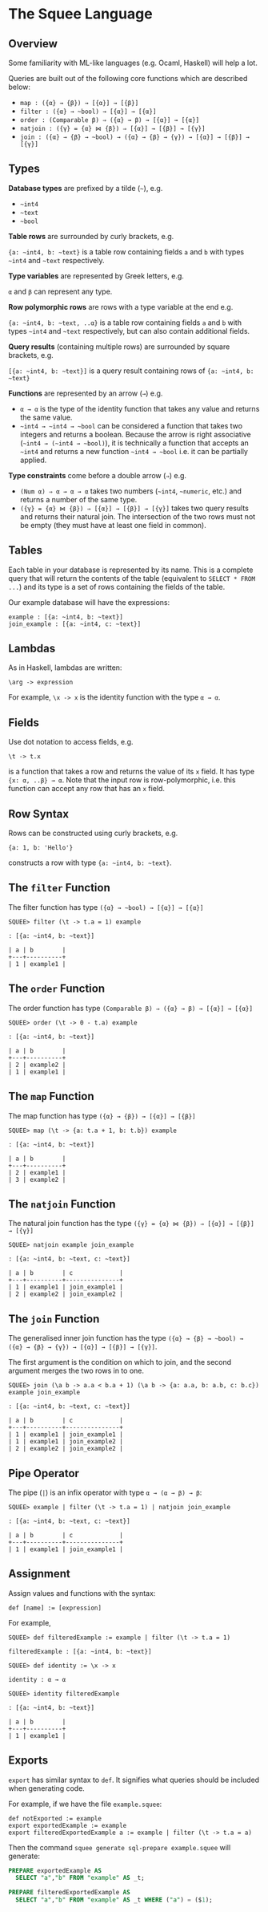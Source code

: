 # The Squee Language

## Overview

Some familiarity with ML-like languages (e.g. Ocaml, Haskell) will help a lot.

Queries are built out of the following core functions which are described below:

* `map : ({α} → {β}) → [{α}] → [{β}]`
* `filter : ({α} → ~bool) → [{α}] → [{α}]`
* `order : (Comparable β) ⇒ ({α} → β) → [{α}] → [{α}]`
* `natjoin : ({γ} = {α} ⋈ {β}) ⇒ [{α}] → [{β}] → [{γ}]`
* `join : ({α} → {β} → ~bool) → ({α} → {β} → {γ}) → [{α}] → [{β}] → [{γ}]`

## Types

**Database types** are prefixed by a tilde (`~`), e.g.

* `~int4`
* `~text`
* `~bool`

**Table rows** are surrounded by curly brackets, e.g.

`{a: ~int4, b: ~text}` is a table row containing fields `a` and `b` with types `~int4` and `~text` respectively.

**Type variables** are represented by Greek letters, e.g.

`α` and `β` can represent any type.

**Row polymorphic rows** are rows with a type variable at the end e.g.

`{a: ~int4, b: ~text, ..α}` is a table row containing fields `a` and `b` with types `~int4` and `~text` respectively, but can also contain additional fields.

**Query results** (containing multiple rows) are surrounded by square brackets, e.g.

`[{a: ~int4, b: ~text}]` is a query result containing rows of `{a: ~int4, b: ~text}`

**Functions** are represented by an arrow (`→`) e.g.

* `α → α` is the type of the identity function that takes any value and returns the same value.
* `~int4 → ~int4 → ~bool` can be considered a function that takes two integers and returns a boolean. Because the arrow is right associative (`~int4 → (~int4 → ~bool)`), it is technically a function that accepts an `~int4` and returns a new function `~int4 → ~bool` i.e. it can be partially applied.

**Type constraints** come before a double arrow (`⇒`) e.g.

* `(Num α) ⇒ α → α → α` takes two numbers (`~int4`, `~numeric`, etc.) and returns a number of the same type.
* `({γ} = {α} ⋈ {β}) ⇒ [{α}] → [{β}] → [{γ}]` takes two query results and returns their natural join. The intersection of the two rows must not be empty (they must have at least one field in common).

## Tables

Each table in your database is represented by its name. This is a complete query that will return the contents of the table (equivalent to `SELECT * FROM ...`) and its type is a set of rows containing the fields of the table.

Our example database will have the expressions:

```
example : [{a: ~int4, b: ~text}]
join_example : [{a: ~int4, c: ~text}]
```

## Lambdas

As in Haskell, lambdas are written:

```
\arg -> expression
```

For example, `\x -> x` is the identity function with the type `α → α`.

## Fields

Use dot notation to access fields, e.g.

```
\t -> t.x
```

is a function that takes a row and returns the value of its `x` field. It has type `{x: α, ..β} → α`. Note that the input row is row-polymorphic, i.e. this function can accept any row that has an `x` field.

## Row Syntax

Rows can be constructed using curly brackets, e.g.

```
{a: 1, b: 'Hello'}
```

constructs a row with type `{a: ~int4, b: ~text}`.

## The `filter` Function

The filter function has type `({α} → ~bool) → [{α}] → [{α}]`

```
SQUEE> filter (\t -> t.a = 1) example

: [{a: ~int4, b: ~text}]

| a | b        |
+---+----------+
| 1 | example1 |
```

## The `order` Function

The order function has type `(Comparable β) ⇒ ({α} → β) → [{α}] → [{α}]`

```
SQUEE> order (\t -> 0 - t.a) example

: [{a: ~int4, b: ~text}]

| a | b        |
+---+----------+
| 2 | example2 |
| 1 | example1 |
```

## The `map` Function

The map function has type `({α} → {β}) → [{α}] → [{β}]`

```
SQUEE> map (\t -> {a: t.a + 1, b: t.b}) example

: [{a: ~int4, b: ~text}]

| a | b        |
+---+----------+
| 2 | example1 |
| 3 | example2 |
```

## The `natjoin` Function

The natural join function has the type `({γ} = {α} ⋈ {β}) ⇒ [{α}] → [{β}] → [{γ}]`

```
SQUEE> natjoin example join_example

: [{a: ~int4, b: ~text, c: ~text}]

| a | b        | c             |
+---+----------+---------------+
| 1 | example1 | join_example1 |
| 2 | example2 | join_example2 |
```

## The `join` Function

The generalised inner join function has the type `({α} → {β} → ~bool) → ({α} → {β} → {γ}) → [{α}] → [{β}] → [{γ}]`.

The first argument is the condition on which to join, and the second argument merges the two rows in to one.

```
SQUEE> join (\a b -> a.a < b.a + 1) (\a b -> {a: a.a, b: a.b, c: b.c}) example join_example

: [{a: ~int4, b: ~text, c: ~text}]

| a | b        | c             |
+---+----------+---------------+
| 1 | example1 | join_example1 |
| 1 | example1 | join_example2 |
| 2 | example2 | join_example2 |
```

## Pipe Operator

The pipe (`|`) is an infix operator with type `α → (α → β) → β`:

```
SQUEE> example | filter (\t -> t.a = 1) | natjoin join_example

: [{a: ~int4, b: ~text, c: ~text}]

| a | b        | c             |
+---+----------+---------------+
| 1 | example1 | join_example1 |
```

## Assignment

Assign values and functions with the syntax:

```
def [name] := [expression]
```

For example,

```
SQUEE> def filteredExample := example | filter (\t -> t.a = 1)

filteredExample : [{a: ~int4, b: ~text}]

SQUEE> def identity := \x -> x

identity : α → α

SQUEE> identity filteredExample

: [{a: ~int4, b: ~text}]

| a | b        |
+---+----------+
| 1 | example1 |
```

## Exports

`export` has similar syntax to `def`. It signifies what queries should be included when generating code.

For example, if we have the file `example.squee`:

```
def notExported := example
export exportedExample := example
export filteredExportedExample a := example | filter (\t -> t.a = a)
```

Then the command `squee generate sql-prepare example.squee` will generate:

```sql
PREPARE exportedExample AS
  SELECT "a","b" FROM "example" AS _t;

PREPARE filteredExportedExample AS
  SELECT "a","b" FROM "example" AS _t WHERE ("a") = ($1);
```

